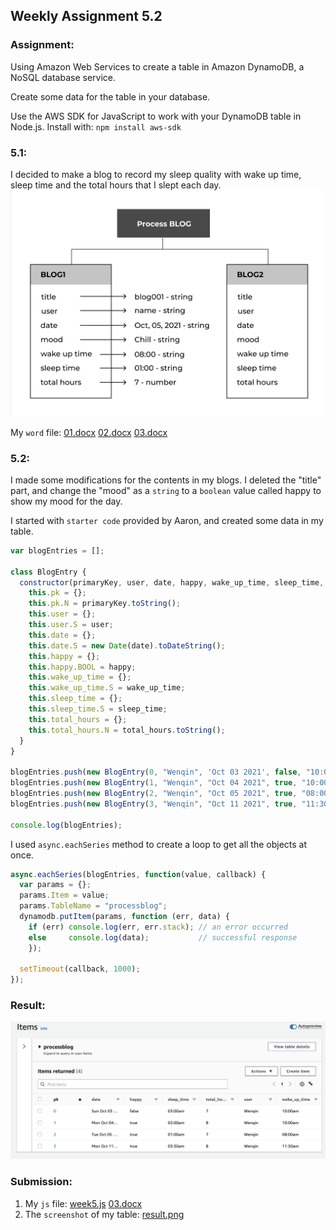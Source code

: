 ## Weekly Assignment 5.2



### Assignment:
Using Amazon Web Services to create a table in Amazon DynamoDB, a NoSQL database service.

Create some data for the table in your database.

Use the AWS SDK for JavaScript to work with your DynamoDB table in Node.js. Install with:
`npm install aws-sdk`


### 5.1:
I decided to make a blog to record my sleep quality with wake up time, sleep time and the total hours that I slept each day.
![(non)schema](https://github.com/kanodesu/ds-fall2021/blob/master/week5/week5.png "(non)schema")

My `word` file: [01.docx](https://github.com/kanodesu/ds-fall2021/blob/master/week5/01.docx)  [02.docx](https://github.com/kanodesu/ds-fall2021/blob/master/week5/02.docx) [03.docx](https://github.com/kanodesu/ds-fall2021/blob/master/week5/03.docx)

### 5.2:
I made some modifications for the contents in my blogs. I deleted the "title" part, and change the "mood" as a `string` to a `boolean` value called happy to show my mood for the day.

I started with `starter code` provided by Aaron, and created some data in my table.
```javascript
var blogEntries = [];

class BlogEntry {
  constructor(primaryKey, user, date, happy, wake_up_time, sleep_time, total_hours) {
    this.pk = {};
    this.pk.N = primaryKey.toString();
    this.user = {};
    this.user.S = user;
    this.date = {}; 
    this.date.S = new Date(date).toDateString();
    this.happy = {};
    this.happy.BOOL = happy;  
    this.wake_up_time = {};
    this.wake_up_time.S = wake_up_time; 
    this.sleep_time = {};
    this.sleep_time.S = sleep_time; 
    this.total_hours = {};
    this.total_hours.N = total_hours.toString();
  }
}

blogEntries.push(new BlogEntry(0, "Wenqin", 'Oct 03 2021', false, "10:00am", "03:00am", 7));
blogEntries.push(new BlogEntry(1, "Wenqin", "Oct 04 2021", true, "10:00am", "02:00am", 8));
blogEntries.push(new BlogEntry(2, "Wenqin", "Oct 05 2021", true, "08:00am", "01:00am", 7));
blogEntries.push(new BlogEntry(3, "Wenqin", "Oct 11 2021", true, "11:30am", "03:30am", 8));

console.log(blogEntries);
```

I used `async.eachSeries` method to create a loop to get all the objects at once.
```javascript
async.eachSeries(blogEntries, function(value, callback) {
  var params = {};
  params.Item = value; 
  params.TableName = "processblog";
  dynamodb.putItem(params, function (err, data) {
    if (err) console.log(err, err.stack); // an error occurred
    else     console.log(data);           // successful response
    });  
    
  setTimeout(callback, 1000); 
});
```

### Result:
![result.png](https://github.com/kanodesu/ds-fall2021/blob/master/week5.2/result.png "result.png")

### Submission:
1. My `js` file: [week5.js](https://github.com/kanodesu/ds-fall2021/blob/master/week5.2/week5.js) [03.docx](https://github.com/kanodesu/ds-fall2021/blob/master/week5/03.docx)
2. The `screenshot` of my table: [result.png](https://github.com/kanodesu/ds-fall2021/blob/master/week5.2/result.png)



